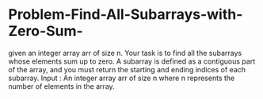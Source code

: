 # Problem-Find-All-Subarrays-with-Zero-Sum-
given an integer array arr of size n. Your task is to find all the subarrays whose elements sum up to zero. A subarray is defined as a contiguous part of the array, and you must return the starting and ending indices of each subarray.  Input : An integer array arr of size n where n represents the number of elements in the array.
